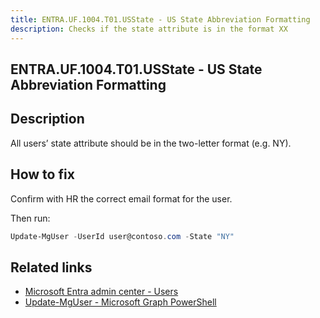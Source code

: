```yaml
---
title: ENTRA.UF.1004.T01.USState - US State Abbreviation Formatting
description: Checks if the state attribute is in the format XX
---
```

## ENTRA.UF.1004.T01.USState - US State Abbreviation Formatting

## Description

All users’ state attribute should be in the two-letter format (e.g. NY).

## How to fix

Confirm with HR the correct email format for the user.

Then run:

```powershell
Update-MgUser -UserId user@contoso.com -State "NY"
```

## Related links

- [Microsoft Entra admin center - Users](https://entra.microsoft.com/#view/Microsoft_AAD_UsersAndTenants/UserManagementMenuBlade/~/AllUsers/menuId/)
- [Update-MgUser - Microsoft Graph PowerShell](https://learn.microsoft.com/en-us/powershell/module/microsoft.graph.users/update-mguser)
